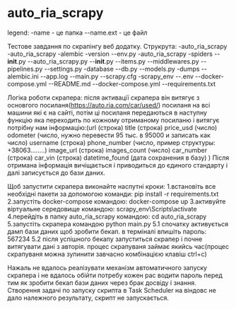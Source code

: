 # auto_ria_scrapy
legend: 
    -name - це папка
    --name.ext - це файл

Тестове завдання по скрапінгу веб додатку. 
    Струкрута: 
        -auto_ria_scrapy 
            -auto_ria_scrapy 
                -alembic
                    -version
                    --env.py
                -auto_ria_scrapy
                    -spiders 
                        --__init__.py
                        --auto_ria_scrapy.py 
                    --__init__.py
                    --items.py
                    --middlewares.py
                    --pipelines.py
                    --settings.py
                -database
                    --db.py
                    --models.py 
                -dumps 
                --alembic.ini 
                --app.log 
                --main.py 
                --scrapy.cfg 
            -scrapy_env 
            --.env 
            --docker-compose.yml 
            --README.md 
            --docker-compose.yml
            --requirements.txt

Логіка роботи скрапера:
    після активації скрапера він витягує з основгого посиланя(https://auto.ria.com/car/used/) посиланя на всі машини які є на сайті, потім ці посиланя передаються в наступну функцію яка переходить по кожному отриманому посиланю і витягує потрібну нам інформацію:(url (строка)
    title (строка)
    price_usd (число)
    odometer (число, нужно перевести 95 тыс. в 95000 и записать как число)
    username (строка)
    phone_number (число, пример структуры: +38063……..)
    image_url (строка)
    images_count (число)
    car_number (строка)
    car_vin (строка)
    datetime_found (дата сохранения в базу)
    ) 
Після отримана інформація вичіщається і приводиться до єдиного стандарту і далі записується до бази даних. 

Щоб запустити скрапера виконайте наспутні кроки: 
    1.встановіть все необхідні пакети за допомогою команди: pip install -r requirements.txt
    2.запустіть docker-compose командою: docker-compose up
    3.активуйте віртуальне середовище командою: scrapy_env\Scripts\activate
    4.перейдіть в папку auto_ria_scrapy командою: cd auto_ria_scrapy
    5.запустіть скрапера командою python main.py
        5.1 спочатку активується дамп бази даних щоб зробити бекап. в терміналі впишіть пароль: 567234
        5.2 після успішного бекапу запуститься скрапер і почне витягувати дані з авторія. процес скрапуваня займає якийсь час(процес скрапуваня можна зупинити завчасно комбінацією клавіш ctrl+c)
    

Нажаль не вдалось реалізувати механізм автоматичного запуску скрапера і не вдалось обійти потребу кожен рас водити пароль перед тим як зробити бекап бази даних через брак досвіду і знання. Створення задачі по запуску скрипта в Task Scheduler на віндовс не дало належного результату, скрипт не запускається. 